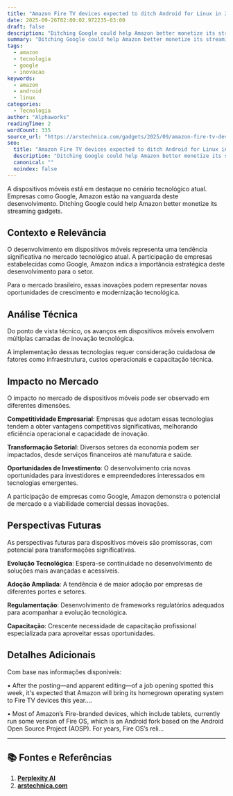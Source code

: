 ```yaml
---
title: "Amazon Fire TV devices expected to ditch Android for Linux in 2025"
date: 2025-09-26T02:00:02.972235-03:00
draft: false
description: "Ditching Google could help Amazon better monetize its streaming gadgets."
summary: "Ditching Google could help Amazon better monetize its streaming gadgets."
tags:
  - amazon
  - tecnologia
  - google
  - inovacao
keywords:
  - amazon
  - android
  - linux
categories:
  - Tecnologia
author: "Alphaworks"
readingTime: 2
wordCount: 335
source_url: "https://arstechnica.com/gadgets/2025/09/amazon-fire-tv-devices-expected-to-ditch-android-for-linux-in-2025/"
seo:
  title: "Amazon Fire TV devices expected to ditch Android for Linux in 2025"
  description: "Ditching Google could help Amazon better monetize its streaming gadgets."
  canonical: ""
  noindex: false
---
```


A dispositivos móveis está em destaque no cenário tecnológico atual. Empresas como Google, Amazon estão na vanguarda deste desenvolvimento. Ditching Google could help Amazon better monetize its streaming gadgets.

## Contexto e Relevância

O desenvolvimento em dispositivos móveis representa uma tendência significativa no mercado tecnológico atual. A participação de empresas estabelecidas como Google, Amazon indica a importância estratégica deste desenvolvimento para o setor.

Para o mercado brasileiro, essas inovações podem representar novas oportunidades de crescimento e modernização tecnológica.
## Análise Técnica

Do ponto de vista técnico, os avanços em dispositivos móveis envolvem múltiplas camadas de inovação tecnológica.



A implementação dessas tecnologias requer consideração cuidadosa de fatores como infraestrutura, custos operacionais e capacitação técnica.
## Impacto no Mercado

O impacto no mercado de dispositivos móveis pode ser observado em diferentes dimensões.

**Competitividade Empresarial**: Empresas que adotam essas tecnologias tendem a obter vantagens competitivas significativas, melhorando eficiência operacional e capacidade de inovação.

**Transformação Setorial**: Diversos setores da economia podem ser impactados, desde serviços financeiros até manufatura e saúde.

**Oportunidades de Investimento**: O desenvolvimento cria novas oportunidades para investidores e empreendedores interessados em tecnologias emergentes.

A participação de empresas como Google, Amazon demonstra o potencial de mercado e a viabilidade comercial dessas inovações.
## Perspectivas Futuras

As perspectivas futuras para dispositivos móveis são promissoras, com potencial para transformações significativas.

**Evolução Tecnológica**: Espera-se continuidade no desenvolvimento de soluções mais avançadas e acessíveis.

**Adoção Ampliada**: A tendência é de maior adoção por empresas de diferentes portes e setores.

**Regulamentação**: Desenvolvimento de frameworks regulatórios adequados para acompanhar a evolução tecnológica.

**Capacitação**: Crescente necessidade de capacitação profissional especializada para aproveitar essas oportunidades.
## Detalhes Adicionais

Com base nas informações disponíveis:

• After the posting—and apparent editing—of a job opening spotted this week, it's expected that Amazon will bring its homegrown operating system to Fire TV devices this year....

• Most of Amazon’s Fire-branded devices, which include tablets, currently run some version of Fire OS, which is an Android fork based on the Android Open Source Project (AOSP). For years, Fire OS’s reli...



---

## 📚 Fontes e Referências

1. **[Perplexity AI](https://www.perplexity.ai/)**
2. **[arstechnica.com](https://arstechnica.com/gadgets/2025/09/amazon-fire-tv-devices-expected-to-ditch-android-for-linux-in-2025/)**
